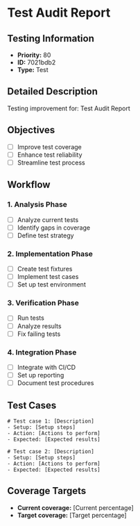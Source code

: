 # Test Audit Report

## Testing Information
- **Priority:** 80
- **ID:** 7021bdb2
- **Type:** Test

## Detailed Description
Testing improvement for: Test Audit Report

## Objectives
- [ ] Improve test coverage
- [ ] Enhance test reliability
- [ ] Streamline test process

## Workflow

### 1. Analysis Phase
- [ ] Analyze current tests
- [ ] Identify gaps in coverage
- [ ] Define test strategy

### 2. Implementation Phase
- [ ] Create test fixtures
- [ ] Implement test cases
- [ ] Set up test environment

### 3. Verification Phase
- [ ] Run tests
- [ ] Analyze results
- [ ] Fix failing tests

### 4. Integration Phase
- [ ] Integrate with CI/CD
- [ ] Set up reporting
- [ ] Document test procedures

## Test Cases
```
# Test case 1: [Description]
- Setup: [Setup steps]
- Action: [Actions to perform]
- Expected: [Expected results]

# Test case 2: [Description]
- Setup: [Setup steps]
- Action: [Actions to perform]
- Expected: [Expected results]
```

## Coverage Targets
- **Current coverage:** [Current percentage]
- **Target coverage:** [Target percentage]
